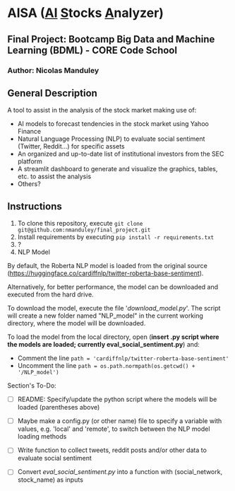 # AISA (<u>AI</u> <u>S</u>tocks <u>A</u>nalyzer)

## Final Project: Bootcamp Big Data and Machine Learning (BDML) - CORE Code School
### Author: Nicolas Manduley

## General Description
A tool to assist in the analysis of the stock market making use of:
- AI models to forecast tendencies in the stock market using Yahoo Finance
- Natural Language Processing (NLP) to evaluate social sentiment (Twitter, Reddit...) for specific assets
- An organized and up-to-date list of institutional investors from the SEC platform
- A streamlit dashboard to generate and visualize the graphics, tables, etc. to assist the analysis
- Others?

## Instructions
1. To clone this repository, execute `git clone git@github.com:nmanduley/final_project.git`
2. Install requirements by executing `pip install -r requirements.txt`
3. ?
4. NLP Model

By default, the Roberta NLP model is loaded from the original source (https://huggingface.co/cardiffnlp/twitter-roberta-base-sentiment).

Alternatively, for better performance, the model can be downloaded and executed from the hard drive.

To download the model, execute the file '*download_model.py*'. The script will create a new folder named "NLP_model" in the current working directory, where the model will be downloaded.

To load the model from the local directory, open (**insert .py script where the models are loaded; currently eval_social_sentiment.py**) and:
- Comment the line `path = 'cardiffnlp/twitter-roberta-base-sentiment' `
- Uncomment the line `path = os.path.normpath(os.getcwd() + '/NLP_model')`

Section's To-Do:
- [ ] README: Specify/update the python script where the models will be loaded (parentheses above)
- [ ] Maybe make a config.py (or other name) file to specify a variable with values, e.g. 'local' and 'remote', to switch between the NLP model loading methods 
- [ ] Write function to collect tweets, reddit posts and/or other data to evaluate social sentiment
- [ ] Convert *eval_social_sentiment.py* into a function with (social_network, stock_name) as inputs





